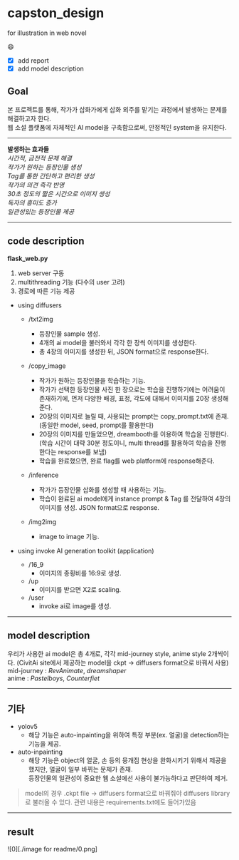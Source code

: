 # capston_design
for illustration in web novel

:smile:   
- [X] add report 
- [X] add model description   

## Goal
본 프로젝트를 통해, 작가가 삽화가에게 삽화 외주를 맡기는 과정에서 발생하는 문제를 해결하고자 한다.      
웹 소설 플랫폼에 자체적인 AI model을 구축함으로써, 안정적인 system을 유지한다.    

---   
**발생하는 효과들**   
*시간적, 금전적 문제 해결*   
*작가가 원하는 등장인물 생성*   
*Tag를 통한 간단하고 편리한 생성*   
*작가의 의견 즉각 반영*   
*30초 정도의 짧은 시간으로 이미지 생성*   
*독자의 흥미도 증가*   
*일관성있는 등장인물 제공*   

---
## code description

**flask_web.py**

1. web server 구동   
2. multithreading 기능 (다수의 user 고려)   
3. 경로에 따른 기능 제공     
  - using diffusers   
    - /txt2img   
      - 등장인물 sample 생성.   
      - 4개의 ai model을 불러와서 각각 한 장씩 이미지를 생성한다.   
      - 총 4장의 이미지를 생성한 뒤, JSON format으로 response한다.    
    - /copy_image   
      - 작가가 원하는 등장인물을 학습하는 기능.   
      - 작가가 선택한 등장인물 사진 한 장으로는 학습을 진행하기에는 어려움이 존재하기에, 먼저 다양한 배경, 표정, 각도에 대해서 이미지를 20장 생성해준다.   
      - 20장의 이미지로 늘릴 때, 사용되는 prompt는 copy_prompt.txt에 존재. (동일한 model, seed, prompt를 활용한다)     
      - 20장의 이미지를 만들었으면, dreambooth를 이용하여 학습을 진행한다. (학습 시간이 대략 30분 정도이니, multi thread를 활용하여 학습을 진행한다는 response를 보냄)   
      - 학습을 완료했으면, 완료 flag를 web platform에 response해준다.   
    
    - /inference
      - 작가가 등장인물 삽화를 생성할 때 사용하는 기능.   
      - 학습이 완료된 ai model에게 instance prompt & Tag 를 전달하여 4장의 이미지를 생성. JSON format으로 response.    
    - /img2img
      - image to image 기능.   
    
  - using invoke AI generation toolkit (application)
    - /16_9   
      - 이미지의 종횡비를 16:9로 생성.   
    - /up   
      - 이미지를 받으면 X2로 scaling.   
    - /user   
      - invoke ai로 image를 생성.   
  
---
## model description

우리가 사용한 ai model은 총 4개로, 각각 mid-journey style, anime style 2개씩이다. (CivitAi site에서 제공하는 model을 ckpt -> diffusers format으로 바꿔서 사용)   
mid-journey : *RevAnimate*, *dreamshaper*      
anime : *Pastelboys*, *Counterfiet*      

---
## 기타

- yolov5
  - 해당 기능은 auto-inpainting을 위하여 특정 부분(ex. 얼굴)을 detection하는 기능을 제공.   
- auto-inpainting
  - 해당 기능은 object의 얼굴, 손 등의 뭉개짐 현상을 완화시키기 위해서 제공을 했지만, 얼굴이 일부 바뀌는 문제가 존재.   
  등장인물의 일관성이 중요한 웹 소설에선 사용이 불가능하다고 판단하여 제거.   
> model의 경우 .ckpt file -> diffusers format으로 바꿔줘야 diffusers library로 불러올 수 있다. 관련 내용은 requirements.txt에도 들어가있음   

---
## result   

![0][./image for readme/0.png]   

